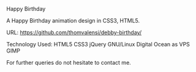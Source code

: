 Happy Birthday

A Happy Birthday animation design in CSS3, HTML5.

URL: https://github.com/thomvalensi/debby-birthday/

Technology Used: HTML5 CSS3 jQuery  GNU/Linux Digital Ocean as VPS GIMP

For further queries do not hesitate to contact me.
